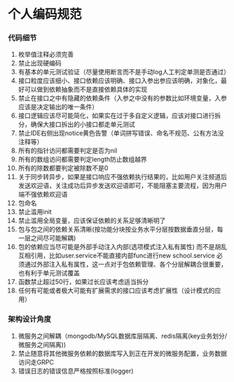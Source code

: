 # 个人编码规范


### 代码细节

1. 枚举值注释必须完善
2. 禁止出现硬编码
3. 有基本的单元测试验证（尽量使用断言而不是手动log人工判定单测是否通过）
4. 接口粒度应该细小、接口依赖应该明确、接口入参出参应该明确，对象化，最好可以做到依赖抽象而不是直接依赖具体的实现
5. 禁止在接口之中有隐藏的依赖条件（入参之中没有的参数比如环境变量，入参应该是决定输出的唯一条件）
6. 接口逻辑应该尽可能简化，如果实在过于多自定义逻辑，应该对接口进行拆分，确保大接口拆出的小接口都走单元测试
7. 禁止IDE右侧出现notice黄色告警（单词拼写错误、命名不规范、公有方法没注释等）
8. 所有的指针访问都需要判定是否为nil
9. 所有的数组访问都需要判定length防止数组越界
10. 所有的除数都要判定被除数不是0
11. 关于同步转异步，如果是接口响应不强依赖执行结果的，比如用户关注频道后发送欢迎语，关注成功后异步发送欢迎语即可，不能阻塞主要流程，因为用户端不强依赖欢迎语
12. 包命名
13. 禁止滥用init
14. 禁止滥用全局变量，应该保证依赖的关系足够清晰明了
15. 包与包之间的依赖关系清晰(按功能分块按业务水平分层按数据垂直分层，每一层之间尽可能解耦)
16. 包的依赖应当尽可能是外部手动注入内部(选项模式注入私有属性) 而不是胡乱互相引用，比如user.service不能直接内部func进行new school.service 必须通过外部注入私有属性，这一点对于包依赖管理、各个分层解耦合很重要，也有利于单元测试覆盖
17. 函数禁止超过50行，如果过长应该考虑适当拆分
18. 任何有可能或者极大可能有扩展需求的接口应该考虑扩展性（设计模式的应用）

### 架构设计角度

1. 微服务之间解耦（mongodb/MySQL数据库层隔离、redis隔离(key业务划分/微服务之间隔离))
2. 禁止随意将其他微服务依赖的数据库写入到正在开发的微服务配置，业务数据访问走GRPC
3. 错误日志的错误信息严格按照标准(logger)
